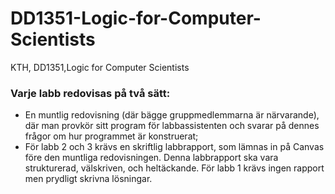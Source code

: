 # DD1351-Logic-for-Computer-Scientists
KTH, DD1351,Logic for Computer Scientists 


### Varje labb redovisas på två sätt:
- En muntlig redovisning (där bägge gruppmedlemmarna är närvarande), där man provkör sitt program för labbassistenten och svarar på dennes frågor om hur programmet är konstruerat;
- För labb 2 och 3 krävs en skriftlig labbrapport, som lämnas in på Canvas före den muntliga redovisningen. Denna labbrapport ska vara strukturerad, välskriven, och heltäckande. För labb 1 krävs ingen rapport men prydligt skrivna lösningar.
